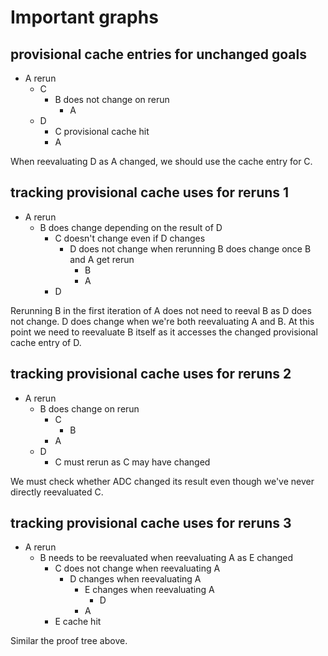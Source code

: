 # Important graphs

## provisional cache entries for unchanged goals

- A rerun
  - C
    - B does not change on rerun
      - A
  - D
    - C provisional cache hit
    - A

When reevaluating D as A changed, we should use the cache entry for C.

## tracking provisional cache uses for reruns 1

- A rerun
  - B does change depending on the result of D
    - C doesn't change even if D changes
      - D does not change when rerunning B does change once B and A get rerun
        - B
        - A
    - D

Rerunning B in the first iteration of A does not need to reeval B as D does not change.
D does change when we're both reevaluating A and B. At this point we need to reevaluate B
itself as it accesses the changed provisional cache entry of D.

## tracking provisional cache uses for reruns 2

- A rerun
  - B does change on rerun
    - C
      - B
    - A
  - D
    - C must rerun as C may have changed

We must check whether ADC changed its result even though we've never directly reevaluated C.

## tracking provisional cache uses for reruns 3

- A rerun
  - B needs to be reevaluated when reevaluating A as E changed
    - C does not change when reevaluating A
      - D changes when reevaluating A
        - E changes when reevaluating A
          - D
        - A
    - E cache hit

Similar the proof tree above.